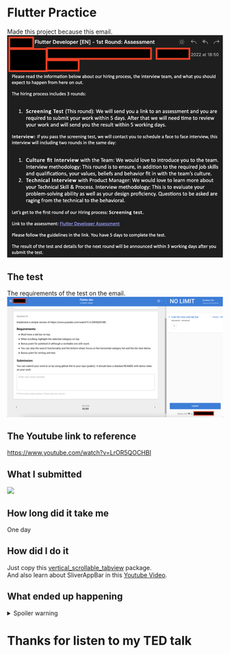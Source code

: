 # Flutter Practice

Made this project because this email.
![](/assets/images/email.png)  

## The test
The requirements of the test on the email.
![](/assets/images/test.png)  

## The Youtube link to reference
https://www.youtube.com/watch?v=LrOR5QOCHBI

## What I submitted
![](demo.gif)  

## How long did it take me
One day

## How did I do it
Just copy this [vertical_scrollable_tabview](https://pub.dev/packages/vertical_scrollable_tabview) package.  
And also learn about SliverAppBar in this [Youtube Video](https://youtu.be/s_3ak-4u43E).

## What ended up happening
<details>
  <summary>Spoiler warning</summary>
  I have never heard anything from them ever since. Tragedy. Oh well.
</details>

# Thanks for listen to my TED talk
